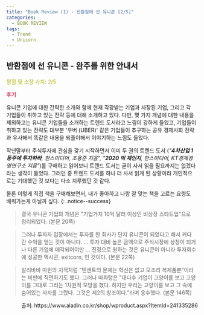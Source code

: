 ```yaml
---
title: "Book Review (1) - 반환점에 선 유니콘 [2/5]"
categories:
  - BOOK REVIEW
tags:
  - Trend
  - Unicorn
---
```


## 반환점에 선 유니콘 - 완주를 위한 안내서

<span style="color:#AEB404">평점 및 소장 가치: 2/5</span>

<span style="color:#E03050"><b>후기</b></span>

유니콘 기업에 대한 간략한 소개와 함께 현재 각광받는 기업과 사장된 기업, 그리고 각 기업들이 취하고 있는 전략 등에 대해 소개하고 있다. 다만, 몇 가지 개념에 대한 내용을 제외하고는 유니콘 기업들을 소개하는 트렌드 도서라고 느낌이 강하게 들었고, 기업들이 취하고 있는 전략도 대부분 '우버 (UBER)' 같은 기업들이 추구하는 공유 경제사회 전략과 유사해서 똑같은 내용을 되풀이해서 이야기하는 느낌도 들었다.

작년말부터 주식투자에 관심을 갖기 시작하면서 이미 두 권의 트렌드 도서 (*"**4차산업 1등주에 투자하라**, 한스미디어, 조용준 지음", "**2020 빅 체인지**, 한스미디어, KT경제경영연구소 지음"*)를 구매하고 읽어보니 트렌드 도서는 굳이 사서 읽을 필요까지는 없겠다라는 생각이 들었다. 그러던 중 트렌드 도서를 하나 더 사서 읽게 된 상황이라 개인적으로는 기대했던 것 보다는 다소 지루했던 것 같다.

물론 이렇게 직접 책을 구매해보면서, 내가 좋아하고 나랑 잘 맞는 책을 고르는 요령도 배워가는게 아닐까 싶다.
{: .notice--success}

>결국 유니콘 기업의 개념은 "기업가치 10억 달러 이상인 비상장 스타트업"으로 정리되었다.
(본문 20쪽)

> 그러나 투자자 입장에서는 투자를 한 회사가 단지 유니콘이 되었다고 해서 커다란 수익을 얻는 것이 아니다. ... 투자 대비 높은 금액으로 주식시장에 상장이 되거나 다른 기업에 매각되어야만 ... 진정으로 원하는 것은 유니콘이 아니라 투자회수에 성공한 엑시콘, exitcorn, 인 것이다. 
(본문 22쪽)

> 알리바바 마윈의 지적처럼 "텐센트의 문제는 혁신은 없고 모조리 복제품뿐"이라는 비판에 직면하기도 했다. 그러나 마화텅은 "대다수 기업이 고양이를 보고 고양이를 그대로 그리는 1차원적 모방을 했다. 하지만 우리는 고양이를 보고 그 속에 숨어있는 사자를 그렸다. 그것은 제2의 창조이다."라며 응수했다.
(본문 146쪽)

<figure style="width: 100%">
  <img src="{{ site.url }}{{ site.baseurl }}/assets/images/book1.png" alt="">
  <figcaption>출처: https://www.aladin.co.kr/shop/wproduct.aspx?ItemId=241335286</figcaption>
</figure>

<!-- 유니콘 기업이란, **기업가치 10억 달러** (한화 약 1.2조) 이상의 **비상장** 스타트업을 가리킨다. 기업가치가 10억 달러를 넘어서는 기업들이 등장하면서 유니콘 기업의 10배, 100배 이상의 가치를 갖는 기업들은 데카콘, 헥토콘 등으로 분류되기도 한다. 이들은 비즈니스 모델과 성장 잠재력을 토대로 다른 기관들의 투자를 받지만, 지속적인 경영을 위해서는 주식 시장에 상장(IPO)하거나 인수합병(M&A)으로 유니콘에서 탈출(exit)해야 한다. 즉, 최종적으로는 엑시콘(exit + unicorn) 기업이 되어야 한다는 것이다.

책에서는 유니콘 기업에 대한 소개와 함께 어떤 기업들이 각광받고 있는지 등을 소개하고 있는데, 개인적으로 이 책은 유니콘 기업과 관련된 트렌드 도서라고 느껴졌다. 근래 떠오르는 분야와 기업에 대해 소개하고, 각각의 기업들이 어떤 전략을 취하고 있는지 소개해주고 있다. 또한, 부록에는 현재 유니콘으로 평가되는 기업들과 엑시콘 기업 목록이 정리되어 있으므로, 주식 투자 등에 관심이 있는 사람은 살펴보는 것도 좋을 듯 하다. -->